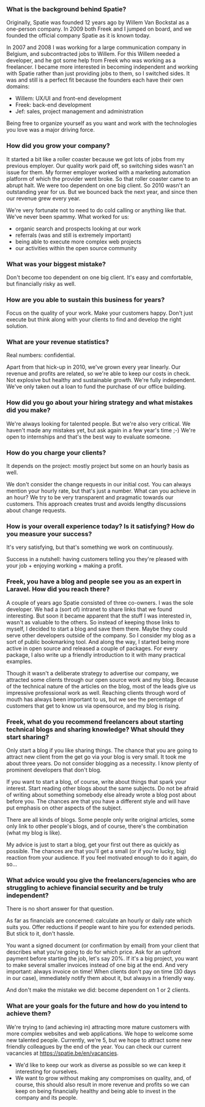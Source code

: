 ### What is the background behind Spatie?

Originally, Spatie was founded 12 years ago by Willem Van Bockstal as a one-person company. In 2009 both Freek and I jumped on board, and we founded the official company Spatie as it is known today.

In 2007 and 2008 I was working for a large communication company in Belgium, and subcontracted jobs to Willem. For this Willem needed a developer, and he got some help from Freek who was working as a freelancer. I became more interested in becoming independent and working with Spatie rather than just providing jobs to them, so I switched sides. It was and still is a perfect fit because the founders each have their own domains:

- Willem: UX/UI and front-end development
- Freek: back-end development
- Jef: sales, project management and administration

Being free to organize yourself as you want and work with the technologies you love was a major driving force.

### How did you grow your company? 

It started a bit like a roller coaster because we got lots of jobs from my previous employer. Our quality work paid off, so switching sides wasn't an issue for them. My former employer worked with a marketing automation platform of which the provider went broke. So that roller coaster came to an abrupt halt. We were too dependent on one big client. So 2010 wasn't an outstanding year for us. But we bounced back the next year, and since then our revenue grew every year.

We're very fortunate not to need to do cold calling or anything like that. We've never been spammy. What worked for us:

- organic search and prospects looking at our work
- referrals (was and still is extremely important)
- being able to execute more complex web projects
- our activities within the open source community

### What was your biggest mistake?

Don't become too dependent on one big client. It's easy and comfortable, but financially risky as well.

### How are you able to sustain this business for years?

Focus on the quality of your work. Make your customers happy. Don't just execute but think along with your clients to find and develop the right solution.

### What are your revenue statistics?

Real numbers: confidential. 

Apart from that hick-up in 2010, we've grown every year linearly. Our revenue and profits are related, so we're able to keep our costs in check. Not explosive but healthy and sustainable growth. We're fully independent. We've only taken out a loan to fund the purchase of our office building.

### How did you go about your hiring strategy and what mistakes did you make?

We're always looking for talented people. But we're also very critical. We haven't made any mistakes yet, but ask again in a few year's time ;-) We're open to internships and that's the best way to evaluate someone.

### How do you charge your clients? 

It depends on the project: mostly project but some on an hourly basis as well. 

We don't consider the change requests in our initial cost. You can always mention your hourly rate, but that's just a number. What can you achieve in an hour? We try to be very transparent and pragmatic towards our customers. This approach creates trust and avoids lengthy discussions about change requests.

### How is your overall experience today? Is it satisfying? How do you measure your success?

It's very satisfying, but that's something we work on continuously. 

Success in a nutshell: having customers telling you they're pleased with your job + enjoying working + making a profit.

### Freek, you have a blog and people see you as an expert in Laravel. How did you reach there? 

A couple of years ago Spatie consisted of three co-owners. I was the sole developer. We had a (sort of) intranet to share links that we found interesting. But soon it became apparent that the stuff I was interested in, wasn't as valuable to the others. So instead of keeping those links to myself, I decided to start a blog and save them there. Maybe they could serve other developers outside of the company. So I consider my blog as a sort of public bookmarking tool. And along the way, I started being more active in open source and released a couple of packages. For every package, I also write up a friendly introduction to it with many practical examples.

Though it wasn't a deliberate strategy to advertise our company, we attracted some clients through our open source work and my blog. Because of the technical nature of the articles on the blog, most of the leads give us impressive professional work as well. Reaching clients through word of mouth has always been important to us, but we see the percentage of customers that get to know us via opensource, and my blog is rising.

### Freek, what do you recommend freelancers about starting technical blogs and sharing knowledge? What should they start sharing?

Only start a blog if you like sharing things. The chance that you are going to attract new client from the get go via your blog is very small. It took me about three years. Do not consider blogging as a necessity. I know plenty of prominent developers that don't blog. 

If you want to start a blog, of course, write about things that spark your interest. Start reading other blogs about the same subjects. Do not be afraid of writing about something somebody else already wrote a blog post about before you. The chances are that you have a different style and will have put emphasis on other aspects of the subject. 

There are all kinds of blogs. Some people only write original articles, some only link to other people's blogs, and of course, there's the combination (what my blog is like). 

My advice is just to start a blog, get your first out there as quickly as possible. The chances are that you'll get a small (or if you're lucky, big) reaction from your audience. If you feel motivated enough to do it again, do so...

### What advice would you give the freelancers/agencies who are struggling to achieve financial security and be truly independent?

There is no short answer for that question.

As far as financials are concerned: calculate an hourly or daily rate which suits you. Offer reductions if people want to hire you for extended periods. But stick to it, don't hassle.

You want a signed document (or confirmation by email) from your client that describes what you're going to do for which price. Ask for an upfront payment before starting the job, let's say 20%. If it's a big project, you want to make several smaller invoices instead of one big at the end. And very important: always invoice on time! When clients don't pay on time (30 days in our case), immediately notify them about it, but always in a friendly way.

And don't make the mistake we did: become dependent on 1 or 2 clients.

### What are your goals for the future and how do you intend to achieve them?

We're trying to (and achieving in) attracting more mature customers with more complex websites and web applications. We hope to welcome some new talented people. Currently, we're 5, but we hope to attract some new friendly colleagues by the end of the year. You can check our current vacancies at https://spatie.be/en/vacancies.

- We'd like to keep our work as diverse as possible so we can keep it interesting for ourselves. 
- We want to grow without making any compromises on quality, and, of course, this should also result in more revenue and profits so we can keep on being financially healthy and being able to invest in the company and its people.
